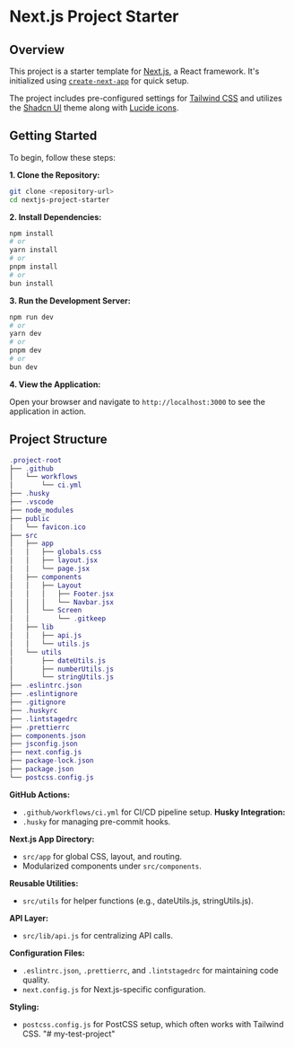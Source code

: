 # Next.js Project Starter

## Overview

This project is a starter template for [Next.js](https://nextjs.org/), a React framework. It's initialized using [`create-next-app`](https://github.com/vercel/next.js/tree/canary/packages/create-next-app) for quick setup.

The project includes pre-configured settings for [Tailwind CSS](https://tailwindcss.com/) and utilizes the [Shadcn UI](https://ui.shadcn.com/) theme along with [Lucide icons](https://lucide.dev/).

## Getting Started

To begin, follow these steps:

**1. Clone the Repository:**

```bash
git clone <repository-url>
cd nextjs-project-starter
```

**2. Install Dependencies:**

```bash
npm install
# or
yarn install
# or
pnpm install
# or
bun install
```

**3. Run the Development Server:**

```bash
npm run dev
# or
yarn dev
# or
pnpm dev
# or
bun dev
```

**4. View the Application:**

Open your browser and navigate to `http://localhost:3000` to see the application in action.

## Project Structure

```lua
.project-root
├── .github
│   └── workflows
│       └── ci.yml
├── .husky
├── .vscode
├── node_modules
├── public
│   └── favicon.ico
├── src
│   ├── app
│   │   ├── globals.css
│   │   ├── layout.jsx
│   │   └── page.jsx
│   ├── components
│   │   ├── Layout
│   │   │   ├── Footer.jsx
│   │   │   └── Navbar.jsx
│   │   └── Screen
│   │       └── .gitkeep
│   ├── lib
│   │   ├── api.js
│   │   └── utils.js
│   └── utils
│       ├── dateUtils.js
│       ├── numberUtils.js
│       └── stringUtils.js
├── .eslintrc.json
├── .eslintignore
├── .gitignore
├── .huskyrc
├── .lintstagedrc
├── .prettierrc
├── components.json
├── jsconfig.json
├── next.config.js
├── package-lock.json
├── package.json
└── postcss.config.js
```

**GitHub Actions:**

- `.github/workflows/ci.yml` for CI/CD pipeline setup.
  **Husky Integration:**
- `.husky` for managing pre-commit hooks.

**Next.js App Directory:**

- `src/app` for global CSS, layout, and routing.
- Modularized components under `src/components`.

**Reusable Utilities:**

- `src/utils` for helper functions (e.g., dateUtils.js, stringUtils.js).

**API Layer:**

- `src/lib/api.js` for centralizing API calls.

**Configuration Files:**

- `.eslintrc.json`, `.prettierrc`, and `.lintstagedrc` for maintaining code quality.
- `next.config.js` for Next.js-specific configuration.

**Styling:**

- `postcss.config.js` for PostCSS setup, which often works with Tailwind CSS.
"# my-test-project" 
